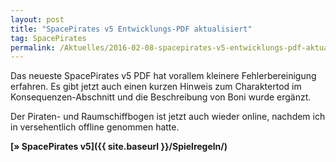 ```yaml
---
layout: post
title: "SpacePirates v5 Entwicklungs-PDF aktualisiert"
tag: SpacePirates
permalink: /Aktuelles/2016-02-08-spacepirates-v5-entwicklungs-pdf-aktualisiert
---
```


Das neueste SpacePirates v5 PDF hat vorallem kleinere Fehlerbereinigung erfahren. Es gibt jetzt auch einen kurzen Hinweis zum Charaktertod im Konsequenzen-Abschnitt und die Beschreibung von Boni wurde ergänzt.

Der Piraten- und Raumschiffbogen ist jetzt auch wieder online, nachdem ich in versehentlich offline genommen hatte.

**[&raquo; SpacePirates v5]({{ site.baseurl }}/Spielregeln/)**
